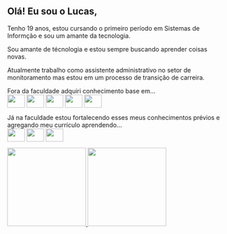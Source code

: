 ## Olá! Eu sou o Lucas,
<p>Tenho 19 anos, estou cursando o primeiro período em Sistemas de Informção e sou um amante da tecnologia.</p>
<p>Sou amante de técnologia e estou sempre buscando aprender coisas novas.</p>
<p>Atualmente trabalho como assistente administrativo no setor de monitoramento mas estou em um processo de transição de carreira.</p>
<p>Fora da faculdade adquiri conhecimento base em...<br>
          <img align="center" height="30" width="40" src="https://cdn.jsdelivr.net/gh/devicons/devicon@latest/icons/html5/html5-original.svg" />
          <img align="center" height="30" width="40" src="https://cdn.jsdelivr.net/gh/devicons/devicon@latest/icons/css3/css3-original.svg" />
          <img align="center" height="30" width="40" src="https://cdn.jsdelivr.net/gh/devicons/devicon@latest/icons/javascript/javascript-original.svg" />
          <img align="center" height="30" width="40" src="https://cdn.jsdelivr.net/gh/devicons/devicon@latest/icons/python/python-original.svg" />
          <img align="center" height="30" width="40" src="https://cdn.jsdelivr.net/gh/devicons/devicon@latest/icons/php/php-original.svg" />
</p>

<p>Já na faculdade estou fortalecendo esses meus conhecimentos prévios e agregando meu currículo aprendendo...<br>
          <img align="center" height="30" width="40" src="https://cdn.jsdelivr.net/gh/devicons/devicon@latest/icons/c/c-original.svg" />
          <img align="center" height="30" width="40" src="https://cdn.jsdelivr.net/gh/devicons/devicon@latest/icons/java/java-original.svg" />
          <img align="center" height="30" width="40" src="https://cdn.jsdelivr.net/gh/devicons/devicon@latest/icons/mysql/mysql-original-wordmark.svg" />
          
</p>

<div>
<a href="https://github.com/lucasdev-err">
<img loading="lazy" height="180em" src="https://github-readme-stats.vercel.app/api/top-langs/?username=lucasdev-err&layout=compact&langs_count=7&theme=dracula"/>
<img loading="lazy" height="180em" src="https://github-readme-stats.vercel.app/api?username=lucasdev-err&show_icons=true&theme=dracula&include_all_commits=true&count_private=true"/>
</div>
